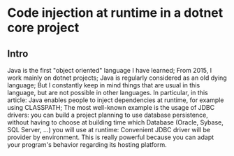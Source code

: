# Code injection at runtime in a dotnet core project

## Intro
Java is the first "object oriented" language I have learned; From 2015, I work mainly on dotnet projects; Java is regularly considered as an old dying language; But I constantly keep in mind things that are usual in this language, but are not possible in other languages.
In particular, in this article: Java enables people to inject dependencies at runtime, for example using CLASSPATH; 
The most well-known example is the usage of JDBC drivers: you can build a project planning to use database persistence, without having to choose at building time which Database (Oracle, Sybase, SQL Server, ...) you will use at runtime: Convenient JDBC driver will be provider by environment. This is really powerful because you can adapt your program's behavior regarding its hosting platform.
